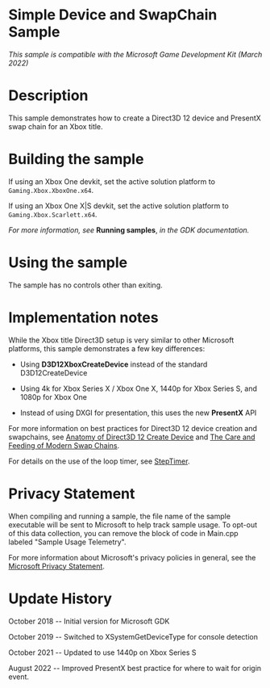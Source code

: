 # Simple Device and SwapChain Sample

*This sample is compatible with the Microsoft Game Development Kit
(March 2022)*

# Description

This sample demonstrates how to create a Direct3D 12 device and PresentX
swap chain for an Xbox title.

# Building the sample

If using an Xbox One devkit, set the active solution platform to `Gaming.Xbox.XboxOne.x64`.

If using an Xbox One X|S devkit, set the active solution platform to `Gaming.Xbox.Scarlett.x64`.

*For more information, see* __Running samples__, *in the GDK documentation.*

# Using the sample

The sample has no controls other than exiting.

# Implementation notes

While the Xbox title Direct3D setup is very similar to other Microsoft
platforms, this sample demonstrates a few key differences:

-   Using **D3D12XboxCreateDevice** instead of the standard
    D3D12CreateDevice

-   Using 4k for Xbox Series X / Xbox One X, 1440p for Xbox Series S,
    and 1080p for Xbox One

-   Instead of using DXGI for presentation, this uses the new
    **PresentX** API

For more information on best practices for Direct3D 12 device creation
and swapchains, see [Anatomy of Direct3D 12 Create
Device](https://walbourn.github.io/anatomy-of-direct3d-12-create-device/)
and [The Care and Feeding of Modern Swap
Chains](https://walbourn.github.io/care-and-feeding-of-modern-swapchains/).

For details on the use of the loop timer, see
[StepTimer](https://github.com/Microsoft/DirectXTK/wiki/StepTimer).

# Privacy Statement

When compiling and running a sample, the file name of the sample
executable will be sent to Microsoft to help track sample usage. To
opt-out of this data collection, you can remove the block of code in
Main.cpp labeled "Sample Usage Telemetry".

For more information about Microsoft's privacy policies in general, see
the [Microsoft Privacy
Statement](https://privacy.microsoft.com/en-us/privacystatement/).

# Update History

October 2018 -- Initial version for Microsoft GDK

October 2019 -- Switched to XSystemGetDeviceType for console detection

October 2021 -- Updated to use 1440p on Xbox Series S

August 2022 -- Improved PresentX best practice for where to wait for
origin event.
